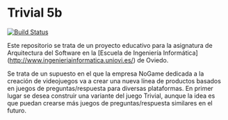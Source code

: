 Trivial 5b
=============
[![Build Status](https://travis-ci.org/Arquisoft/Trivial5b.svg?branch=master)](https://travis-ci.org/Arquisoft/Trivial5b)

Este repositorio se trata de un proyecto educativo para la asignatura de Arquitectura del Software en la [Escuela de Ingeniería Informática] (http://www.ingenieriainformatica.uniovi.es/) de Oviedo.

Se trata de un supuesto en el que la empresa NoGame dedicada a la creación de videojuegos va a crear una nueva línea de
productos basados en juegos de preguntas/respuesta para diversas plataformas. En primer lugar se desea construir una variante del juego Trivial, aunque la idea es que puedan crearse más juegos de preguntas/respuesta similares en el futuro.
